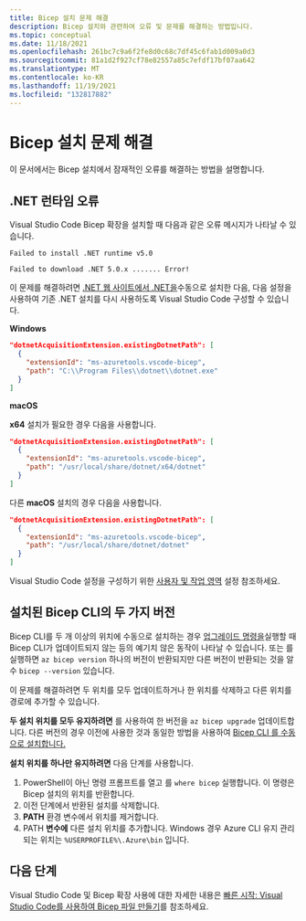 ```yaml
---
title: Bicep 설치 문제 해결
description: Bicep 설치와 관련하여 오류 및 문제를 해결하는 방법입니다.
ms.topic: conceptual
ms.date: 11/18/2021
ms.openlocfilehash: 261bc7c9a6f2fe8d0c68c7df45c6fab1d009a0d3
ms.sourcegitcommit: 81a1d2f927cf78e82557a85c7efdf17bf07aa642
ms.translationtype: MT
ms.contentlocale: ko-KR
ms.lasthandoff: 11/19/2021
ms.locfileid: "132817882"
---
```

# <a name="troubleshoot-bicep-installation"></a>Bicep 설치 문제 해결

이 문서에서는 Bicep 설치에서 잠재적인 오류를 해결하는 방법을 설명합니다.

## <a name="net-runtime-error"></a>.NET 런타임 오류

Visual Studio Code Bicep 확장을 설치할 때 다음과 같은 오류 메시지가 나타날 수 있습니다.

```error
Failed to install .NET runtime v5.0
```

```error
Failed to download .NET 5.0.x ....... Error!
```

이 문제를 해결하려면 [.NET 웹 사이트에서 .NET을](https://aka.ms/dotnet-core-download)수동으로 설치한 다음, 다음 설정을 사용하여 기존 .NET 설치를 다시 사용하도록 Visual Studio Code 구성할 수 있습니다.

**Windows**

```json
"dotnetAcquisitionExtension.existingDotnetPath": [
  {
    "extensionId": "ms-azuretools.vscode-bicep",
    "path": "C:\\Program Files\\dotnet\\dotnet.exe"
  }
]

```

**macOS**

**x64** 설치가 필요한 경우 다음을 사용합니다.

```json
"dotnetAcquisitionExtension.existingDotnetPath": [
  {
    "extensionId": "ms-azuretools.vscode-bicep",
    "path": "/usr/local/share/dotnet/x64/dotnet"
  }
]
```

다른 **macOS** 설치의 경우 다음을 사용합니다.

```json
"dotnetAcquisitionExtension.existingDotnetPath": [
  {
    "extensionId": "ms-azuretools.vscode-bicep",
    "path": "/usr/local/share/dotnet/dotnet"
  }
]
```

Visual Studio Code 설정을 구성하기 위한 [사용자 및 작업 영역](https://code.visualstudio.com/docs/getstarted/settings) 설정 참조하세요.

## <a name="two-versions-of-bicep-cli-installed"></a>설치된 Bicep CLI의 두 가지 버전

Bicep CLI를 두 개 이상의 위치에 수동으로 설치하는 경우 [업그레이드 명령을](bicep-cli.md#upgrade)실행할 때 Bicep CLI가 업데이트되지 않는 등의 예기치 않은 동작이 나타날 수 있습니다. 또는 를 실행하면 `az bicep version` 하나의 버전이 반환되지만 다른 버전이 반환되는 것을 알 수 `bicep --version` 있습니다.

이 문제를 해결하려면 두 위치를 모두 업데이트하거나 한 위치를 삭제하고 다른 위치를 경로에 추가할 수 있습니다.

**두 설치 위치를 모두 유지하려면** 를 사용하여 한 버전을 `az bicep upgrade` 업데이트합니다. 다른 버전의 경우 이전에 사용한 것과 동일한 방법을 사용하여 [Bicep CLI 를 수동으로 설치합니다.](install.md#install-manually)

**설치 위치를 하나만 유지하려면** 다음 단계를 사용합니다.

1. PowerShell이 아닌 명령 프롬프트를 열고 를 `where bicep` 실행합니다. 이 명령은 Bicep 설치의 위치를 반환합니다.
1. 이전 단계에서 반환된 설치를 삭제합니다.
1. **PATH** 환경 변수에서 위치를 제거합니다.
1. PATH **변수에** 다른 설치 위치를 추가합니다. Windows 경우 Azure CLI 유지 관리되는 위치는 `%USERPROFILE%\.Azure\bin` 입니다.

## <a name="next-steps"></a>다음 단계

Visual Studio Code 및 Bicep 확장 사용에 대한 자세한 내용은 [빠른 시작: Visual Studio Code를 사용하여 Bicep 파일 만들기](./quickstart-create-bicep-use-visual-studio-code.md)를 참조하세요.
